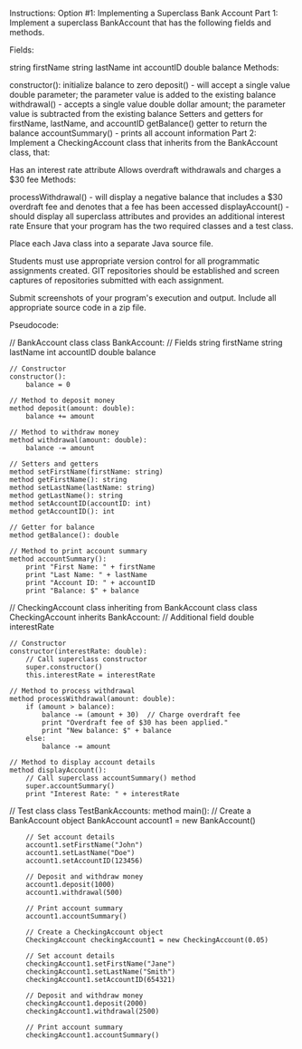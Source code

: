 Instructions:
Option #1:  Implementing a Superclass Bank Account
Part 1: Implement a superclass BankAccount that has the following fields and methods.

Fields:

string firstName
string lastName
int accountID
double balance
Methods:  

constructor():  initialize balance to zero
deposit() - will accept a single value double parameter; the parameter value is added to the existing balance
withdrawal() - accepts a single value double dollar amount; the parameter value is subtracted from the existing balance
Setters and getters for firstName, lastName, and accountID
getBalance() getter to return the balance
accountSummary() - prints all account information
Part 2: Implement a CheckingAccount class that inherits from the BankAccount class, that: 

Has an interest rate attribute
Allows overdraft withdrawals and charges a $30 fee
Methods:

processWithdrawal() - will display a negative balance that includes a $30 overdraft fee and denotes that a fee has been accessed
displayAccount() - should display all superclass attributes and provides an additional interest rate
Ensure that your program has the two required classes and a test class.

Place each Java class into a separate Java source file.

Students must use appropriate version control for all programmatic assignments created. GIT repositories should be established and screen captures of repositories submitted with each assignment.

Submit screenshots of your program's execution and output. Include all appropriate source code in a zip file.

Pseudocode:

// BankAccount class
class BankAccount:
    // Fields
    string firstName
    string lastName
    int accountID
    double balance

    // Constructor
    constructor():
        balance = 0

    // Method to deposit money
    method deposit(amount: double):
        balance += amount

    // Method to withdraw money
    method withdrawal(amount: double):
        balance -= amount

    // Setters and getters
    method setFirstName(firstName: string)
    method getFirstName(): string
    method setLastName(lastName: string)
    method getLastName(): string
    method setAccountID(accountID: int)
    method getAccountID(): int

    // Getter for balance
    method getBalance(): double

    // Method to print account summary
    method accountSummary():
        print "First Name: " + firstName
        print "Last Name: " + lastName
        print "Account ID: " + accountID
        print "Balance: $" + balance

// CheckingAccount class inheriting from BankAccount class
class CheckingAccount inherits BankAccount:
    // Additional field
    double interestRate

    // Constructor
    constructor(interestRate: double):
        // Call superclass constructor
        super.constructor()
        this.interestRate = interestRate

    // Method to process withdrawal
    method processWithdrawal(amount: double):
        if (amount > balance):
            balance -= (amount + 30)  // Charge overdraft fee
            print "Overdraft fee of $30 has been applied."
            print "New balance: $" + balance
        else:
            balance -= amount

    // Method to display account details
    method displayAccount():
        // Call superclass accountSummary() method
        super.accountSummary()
        print "Interest Rate: " + interestRate

// Test class
class TestBankAccounts:
    method main():
        // Create a BankAccount object
        BankAccount account1 = new BankAccount()

        // Set account details
        account1.setFirstName("John")
        account1.setLastName("Doe")
        account1.setAccountID(123456)
        
        // Deposit and withdraw money
        account1.deposit(1000)
        account1.withdrawal(500)
        
        // Print account summary
        account1.accountSummary()

        // Create a CheckingAccount object
        CheckingAccount checkingAccount1 = new CheckingAccount(0.05)

        // Set account details
        checkingAccount1.setFirstName("Jane")
        checkingAccount1.setLastName("Smith")
        checkingAccount1.setAccountID(654321)

        // Deposit and withdraw money
        checkingAccount1.deposit(2000)
        checkingAccount1.withdrawal(2500)

        // Print account summary
        checkingAccount1.accountSummary()




















